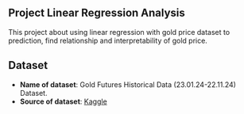 ## Project Linear Regression Analysis

This project about using linear regression with gold price dataset to prediction, find relationship and interpretability of gold price.

## Dataset
- **Name of dataset**: Gold Futures Historical Data (23.01.24-22.11.24) Dataset.
- **Source of dataset**: [Kaggle](https://www.kaggle.com/datasets/kapturovalexander/gold-and-silver-prices-2013-2023?resource=download&select=Gold+Futures+Historical+Data+%2823.01.24-22.11.24%29.csv)
